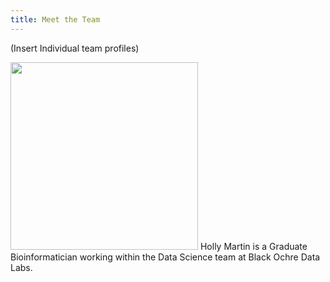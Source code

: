 ```yaml
---
title: Meet the Team
---
```


(Insert Individual team profiles)


<img src="https://github.com/tki-indigenous-genomics/tki-indigenous-genomics.github.io/blob/main/assets/HollyMartin.png" width="300" height="300"> 
Holly Martin is a Graduate Bioinformatician working within the Data Science team at Black Ochre Data Labs. 
